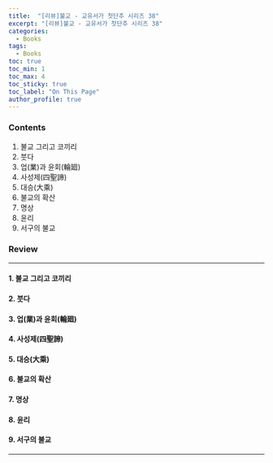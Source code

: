 ```yaml
---
title:  "[리뷰]불교 - 교유서가 첫단추 시리즈 38"
excerpt: "[리뷰]불교 - 교유서가 첫단추 시리즈 38"
categories:
  - Books
tags:
  - Books
toc: true
toc_min: 1
toc_max: 4
toc_sticky: true
toc_label: "On This Page"
author_profile: true
---
```


### Contents

1. 불교 그리고 코끼리
2. 붓다
3. 업(業)과 윤회(輪廻)
4. 사성제(四聖諦)
5. 대승(大乘)
6. 불교의 확산
7. 명상
8. 윤리
9. 서구의 불교

### Review



---

#### 1. 불교 그리고 코끼리
#### 2. 붓다
#### 3. 업(業)과 윤회(輪廻)
#### 4. 사성제(四聖諦)
#### 5. 대승(大乘)
#### 6. 불교의 확산
#### 7. 명상
#### 8. 윤리
#### 9. 서구의 불교

---

